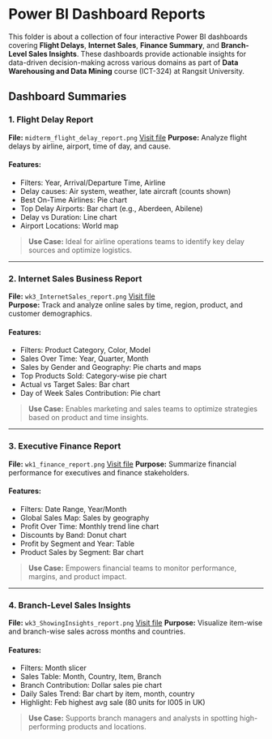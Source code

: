 # Power BI Dashboard Reports

This folder is about a collection of four interactive Power BI dashboards covering **Flight Delays**, **Internet Sales**, **Finance Summary**, and **Branch-Level Sales Insights**. These dashboards provide actionable insights for data-driven decision-making across various domains as part of **Data Warehousing and Data Mining** course (ICT-324) at Rangsit University.

## Dashboard Summaries

### 1. Flight Delay Report
**File:** `midterm_flight_delay_report.png` [Visit file](./midterm_flight_delay_report.png)
**Purpose:** Analyze flight delays by airline, airport, time of day, and cause.

#### Features:
- Filters: Year, Arrival/Departure Time, Airline
- Delay causes: Air system, weather, late aircraft (counts shown)
- Best On-Time Airlines: Pie chart
- Top Delay Airports: Bar chart (e.g., Aberdeen, Abilene)
- Delay vs Duration: Line chart
- Airport Locations: World map

> **Use Case:** Ideal for airline operations teams to identify key delay sources and optimize logistics.

---

### 2. Internet Sales Business Report
**File:** `wk3_InternetSales_report.png` [Visit file](./wk3_InternetSales_report.png)  
**Purpose:** Track and analyze online sales by time, region, product, and customer demographics.

#### Features:
- Filters: Product Category, Color, Model
- Sales Over Time: Year, Quarter, Month
- Sales by Gender and Geography: Pie charts and maps
- Top Products Sold: Category-wise pie chart
- Actual vs Target Sales: Bar chart
- Day of Week Sales Contribution: Pie chart

> **Use Case:** Enables marketing and sales teams to optimize strategies based on product and time insights.

---

### 3. Executive Finance Report
**File:** `wk1_finance_report.png` [Visit file](./wk1_finance_report.png) 
**Purpose:** Summarize financial performance for executives and finance stakeholders.

#### Features:
- Filters: Date Range, Year/Month
- Global Sales Map: Sales by geography
- Profit Over Time: Monthly trend line chart
- Discounts by Band: Donut chart
- Profit by Segment and Year: Table
- Product Sales by Segment: Bar chart

> **Use Case:** Empowers financial teams to monitor performance, margins, and product impact.

---

### 4. Branch-Level Sales Insights
**File:** `wk3_ShowingInsights_report.png` [Visit file](./wk3_ShowingInsights_report.png)
**Purpose:** Visualize item-wise and branch-wise sales across months and countries.

#### Features:
- Filters: Month slicer
- Sales Table: Month, Country, Item, Branch
- Branch Contribution: Dollar sales pie chart
- Daily Sales Trend: Bar chart by item, month, country
- Highlight: Feb highest avg sale (80 units for I005 in UK)

> **Use Case:** Supports branch managers and analysts in spotting high-performing products and locations.
